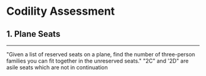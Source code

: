 # Codility Assessment

## 1. Plane Seats
-----
"Given a list of reserved seats on a plane, find the number of three-person families you can fit together in the unreserved seats."
"2C" and '2D" are asile seats which are not in continuation
